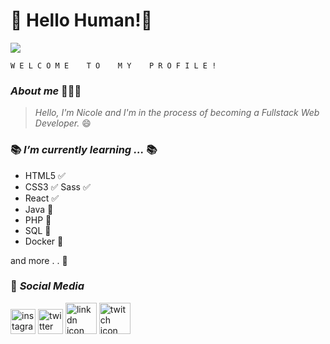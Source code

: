 # 👋 Hello Human!👾


![](https://i.imgur.com/zGz6Djz.gif)

    W E L C O M E    T O    M Y    P R O F I L E !   
### *About me* 👩🏻‍💻
> *Hello, I'm Nicole and I'm in the process of becoming a Fullstack Web Developer.* 😄

### 📚 *I’m currently learning ...* 📚
-  HTML5 ✅
-  CSS3 ✅ Sass ✅
- React ✅
- Java 📝️
- PHP 📝
- SQL 📝
- Docker 📝

and more . . 📝 

### 📱 *Social Media*
<a href="https://instagram.com/mabipen" target="_blank"> <img src="https://i.imgur.com/srDXF9b.png"
alt="instagram icn" height="40" width="40"/></a>
<a href="https://twitter.com/MarvieNicole2/" target="_blank"><img src="https://i.imgur.com/ImIuJoi.png"
alt="twitter icn" height="40" width="40"/></a>
<a href="https://www.linkedin.com/in/marvie-nicole-uy-281b65171/"  target="_blank"><img src="https://i.imgur.com/bPt2pH3.png"
alt="linkdn icon" height="50" width="50"/></a>
<a href="#"  target="_blank"> <img src="https://i.imgur.com/gBUbxTM.png"
alt="twitch icon" height="50" width="50"/></a>

     

